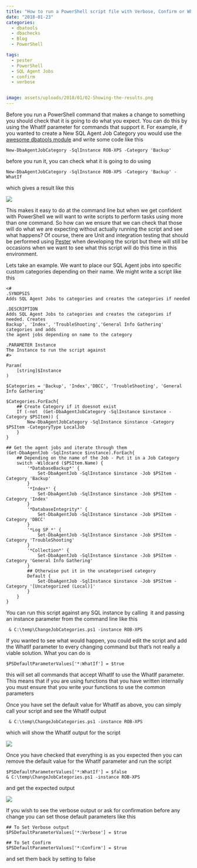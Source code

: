 ```yaml
---
title: "How to run a PowerShell script file with Verbose, Confirm or WhatIf"
date: "2018-01-23" 
categories:
  - dbatools
  - dbachecks
  - Blog
  - PowerShell

tags:
  - pester
  - PowerShell
  - SQL Agent Jobs
  - confirm
  - verbose


image: assets/uploads/2018/01/02-Showing-the-results.png
---
```

Before you run a PowerShell command that makes a change to something you should check that it is going to do what you expect. You can do this by using the WhatIf parameter for commands that support it. For example, if you wanted to create a New SQL Agent Job Category you would use the [awesome dbatools module](http://dbatools.io) and write some code like this

    New-DbaAgentJobCategory -SqlInstance ROB-XPS -Category 'Backup'

before you run it, you can check what it is going to do using

    New-DbaAgentJobCategory -SqlInstance ROB-XPS -Category 'Backup' -WhatIf

which gives a result like this

![](https://blog.robsewell.com/assets/uploads/2018/01/01-Whatif.png)

This makes it easy to do at the command line but when we get confident with PowerShell we will want to write scripts to perform tasks using more than one command. So how can we ensure that we can check that those will do what we are expecting without actually running the script and see what happens? Of course, there are Unit and integration testing that should be performed using [Pester](https://blog.robsewell.com/writing-dynamic-and-random-tests-cases-for-pester/) when developing the script but there will still be occasions when we want to see what this script will do this time in this environment.

Lets take an example. We want to place our SQL Agent jobs into specific custom categories depending on their name. We might write a script like this

    <#
    .SYNOPSIS
    Adds SQL Agent Jobs to categories and creates the categories if needed
    
    .DESCRIPTION
    Adds SQL Agent Jobs to categories and creates the categories if needed. Creates
    Backup', 'Index', 'TroubleShooting','General Info Gathering' categories and adds
    the agent jobs depending on name to the category
    
    .PARAMETER Instance
    The Instance to run the script against
    #>
    
    Param(
        [string]$Instance
    )
    
    $Categories = 'Backup', 'Index','DBCC', 'TroubleShooting', 'General Info Gathering'
    
    $Categories.ForEach{
        ## Create Category if it doesnot exist
        If (-not  (Get-DbaAgentJobCategory -SqlInstance $instance -Category $PSItem)) {
            New-DbaAgentJobCategory -SqlInstance $instance -Category $PSItem -CategoryType LocalJob
        }
    }
    
    ## Get the agent jobs and iterate through them
    (Get-DbaAgentJob -SqlInstance $instance).ForEach{
        ## Depending on the name of the Job - Put it in a Job Category
        switch -Wildcard ($PSItem.Name) {
            '*DatabaseBackup*' { 
                Set-DbaAgentJob -SqlInstance $instance -Job $PSItem -Category 'Backup'
            }
            '*Index*' { 
                Set-DbaAgentJob -SqlInstance $instance -Job $PSItem -Category 'Index'
            }
            '*DatabaseIntegrity*' { 
                Set-DbaAgentJob -SqlInstance $instance -Job $PSItem -Category 'DBCC'
            }
            '*Log SP_*' { 
                Set-DbaAgentJob -SqlInstance $instance -Job $PSItem -Category 'TroubleShooting'
            }
            '*Collection*' { 
                Set-DbaAgentJob -SqlInstance $instance -Job $PSItem -Category 'General Info Gathering'
            }
            ## Otherwise put it in the uncategorised category
            Default {
                Set-DbaAgentJob -SqlInstance $instance -Job $PSItem -Category '[Uncategorized (Local)]'
            }
        }
    }

You can run this script against any SQL instance by calling  it and passing an instance parameter from the command line like this

     & C:\temp\ChangeJobCategories.ps1 -instance ROB-XPS

If you wanted to see what would happen, you could edit the script and add the WhatIf parameter to every changing command but that’s not really a viable solution. What you can do is

    $PSDefaultParameterValues['*:WhatIf'] = $true

this will set all commands that accept WhatIf to use the WhatIf parameter. This means that if you are using functions that you have written internally you must ensure that you write your functions to use the common parameters

Once you have set the default value for WhatIf as above, you can simply call your script and see the WhatIf output

     & C:\temp\ChangeJobCategories.ps1 -instance ROB-XPS

which will show the WhatIf output for the script

![](https://blog.robsewell.com/assets/uploads/2018/01/02-Showing-the-results.png)

Once you have checked that everything is as you expected then you can remove the default value for the WhatIf parameter and run the script

    $PSDefaultParameterValues['*:WhatIf'] = $false
    & C:\temp\ChangeJobCategories.ps1 -instance ROB-XPS

and get the expected output

![](https://blog.robsewell.com/assets/uploads/2018/01/03-run-the-script-1.png)

If you wish to see the verbose output or ask for confirmation before any change you can set those default parameters like this

    ## To Set Verbose output
    $PSDefaultParameterValues['*:Verbose'] = $true
    
    ## To Set Confirm
    $PSDefaultParameterValues['*:Confirm'] = $true

and set them back by setting to false
